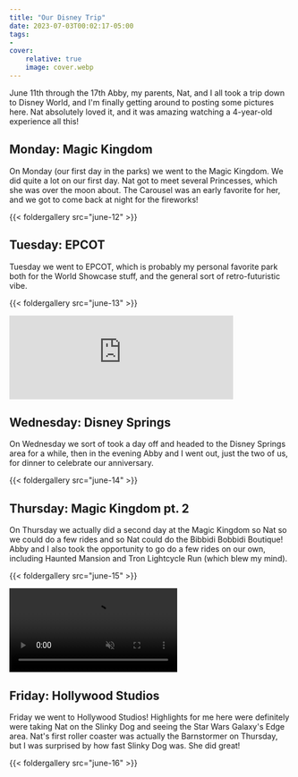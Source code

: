 ```yaml
---
title: "Our Disney Trip"
date: 2023-07-03T00:02:17-05:00
tags:
- 
cover:
    relative: true
    image: cover.webp
---
```


June 11th through the 17th Abby, my parents, Nat, and I all took a trip down to Disney World, and I'm finally getting around to posting some pictures here. Nat absolutely loved it, and it was amazing watching a 4-year-old experience all this!

## Monday: Magic Kingdom
On Monday (our first day in the parks) we went to the Magic Kingdom. We did quite a lot on our first day. Nat got to meet several Princesses, which she was over the moon about. The Carousel was an early favorite for her, and we got to come back at night for the fireworks!

{{< foldergallery src="june-12" >}}

## Tuesday: EPCOT

Tuesday we went to EPCOT, which is probably my personal favorite park both for the World Showcase stuff, and the general sort of retro-futuristic vibe.

{{< foldergallery src="june-13" >}}

<iframe src="https://social.ds106.us/@taylorjadin/110537109647301469/embed" class="mastodon-embed" style="max-width: 100%; border: 0" width="400" allowfullscreen="allowfullscreen"></iframe><script src="https://social.ds106.us/embed.js" async="async"></script>

## Wednesday: Disney Springs
On Wednesday we sort of took a day off and headed to the Disney Springs area for a while, then in the evening Abby and I went out, just the two of us, for dinner to celebrate our anniversary.

{{< foldergallery src="june-14" >}}

## Thursday: Magic Kingdom pt. 2

On Thursday we actually did a second day at the Magic Kingdom so Nat so we could do a few rides and so Nat could do the Bibbidi Bobbidi Boutique! Abby and I also took the opportunity to go do a few rides on our own, including Haunted Mansion and Tron Lightcycle Run (which blew my mind).

{{< foldergallery src="june-15" >}}

<video style="max-width:100%" autoplay loop muted controls>
<source src="tron.mp4">
Your browser does not support the video tag.
</video>

## Friday: Hollywood Studios

Friday we went to Hollywood Studios! Highlights for me here were definitely were taking Nat on the Slinky Dog and seeing the Star Wars Galaxy's Edge area. Nat's first roller coaster was actually the Barnstormer on Thursday, but I was surprised by how fast Slinky Dog was. She did great!

{{< foldergallery src="june-16" >}}
